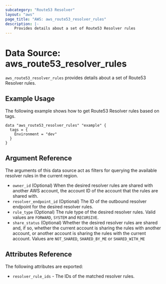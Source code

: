 ```yaml
---
subcategory: "Route53 Resolver"
layout: "aws"
page_title: "AWS: aws_route53_resolver_rules"
description: |-
    Provides details about a set of Route53 Resolver rules
---
```


# Data Source: aws_route53_resolver_rules

`aws_route53_resolver_rules` provides details about a set of Route53 Resolver rules.

## Example Usage

The following example shows how to get Route53 Resolver rules based on tags.

```hcl
data "aws_route53_resolver_rules" "example" {
  tags = {
    Environment = "dev"
  }
}
```

## Argument Reference

The arguments of this data source act as filters for querying the available resolver rules in the current region.

* `owner_id` (Optional) When the desired resolver rules are shared with another AWS account, the account ID of the account that the rules are shared with.
* `resolver_endpoint_id` (Optional) The ID of the outbound resolver endpoint for the desired resolver rules.
* `rule_type` (Optional) The rule type of the desired resolver rules. Valid values are `FORWARD`, `SYSTEM` and `RECURSIVE`.
* `share_status` (Optional) Whether the desired resolver rules are shared and, if so, whether the current account is sharing the rules with another account, or another account is sharing the rules with the current account.
Values are `NOT_SHARED`, `SHARED_BY_ME` or `SHARED_WITH_ME`

## Attributes Reference

The following attributes are exported:

* `resolver_rule_ids` - The IDs of the matched resolver rules.
